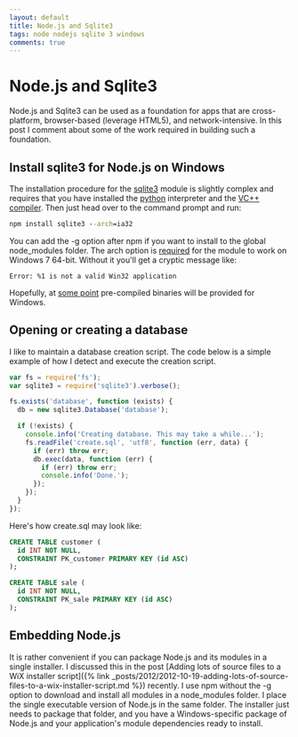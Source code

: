 ```yaml
---
layout: default
title: Node.js and Sqlite3
tags: node nodejs sqlite 3 windows
comments: true
---
```

# Node.js and Sqlite3

Node.js and Sqlite3 can be used as a foundation for apps that are cross-platform, browser-based (leverage HTML5), and network-intensive. In this post I comment about some of the work required in building such a foundation.

## Install sqlite3 for Node.js on Windows

The installation procedure for the [sqlite3](https://github.com/developmentseed/node-sqlite3) module is slightly complex and requires that you have installed the [python](http://python.org/) interpreter and the [VC++ compiler](http://www.microsoft.com/visualstudio/eng/products/visual-studio-express-products). Then just head over to the command prompt and run:

```cmd
npm install sqlite3 --arch=ia32
```

You can add the -g option after npm if you want to install to the global node_modules folder. The arch option is [required](https://github.com/developmentseed/node-sqlite3/issues/99) for the module to work on Windows 7 64-bit. Without it you'll get a cryptic message like:

```text
Error: %1 is not a valid Win32 application
```

Hopefully, at [some point](https://github.com/developmentseed/node-sqlite3/issues/67) pre-compiled binaries will be provided for Windows.

## Opening or creating a database

I like to maintain a database creation script. The code below is a simple example of how I detect and execute the creation script.

```javascript
var fs = require('fs');
var sqlite3 = require('sqlite3').verbose();

fs.exists('database', function (exists) {
  db = new sqlite3.Database('database');

  if (!exists) {
    console.info('Creating database. This may take a while...');
    fs.readFile('create.sql', 'utf8', function (err, data) {
      if (err) throw err;
      db.exec(data, function (err) {
        if (err) throw err;
        console.info('Done.');
      });
    });
  }
});
```

Here's how create.sql may look like:

```sql
CREATE TABLE customer (
  id INT NOT NULL,
  CONSTRAINT PK_customer PRIMARY KEY (id ASC)
);

CREATE TABLE sale (
  id INT NOT NULL,
  CONSTRAINT PK_sale PRIMARY KEY (id ASC)
);
```

## Embedding Node.js

It is rather convenient if you can package Node.js and its modules in a single installer. I discussed this in the post [Adding lots of source files to a WiX installer script]({% link _posts/2012/2012-10-19-adding-lots-of-source-files-to-a-wix-installer-script.md %}) recently. I use npm without the -g option to download and install all modules in a node_modules folder. I place the single executable version of Node.js in the same folder. The installer just needs to package that folder, and you have a Windows-specific package of Node.js and your application's module dependencies ready to install.
